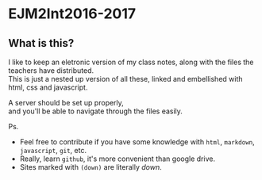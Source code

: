 # EJM2Int2016-2017
## What is this?

I like to keep an eletronic version of my class notes, along with the files the teachers have distributed.  
This is just a nested up version of all these, linked and embellished with html, css and javascript.  

A server should be set up properly,  
and you'll be able to navigate through the files easily.  

Ps.  

- Feel free to contribute if you have some knowledge with `html`, `markdown`, `javascript`, `git`, etc.
- Really, learn `github`, it's more convenient than google drive.
- Sites marked with `(down)` are literally *down*. 
